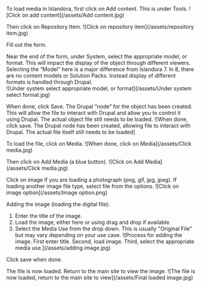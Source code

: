 To load media in Islandora, first click on Add content. This is under Tools.
![Click on add content](/assets/Add content.jpg)

Then click on Repository Item.
![Click on repository item](/assets/repository item.jpg)

Fill out the form.

Near the end of the form, under System, select the appropriate model, or format. This will impact the display of the object through different viewers. Selecting the “Model” here is a major difference from Islandora 7. In 8, there are no content models or Solution Packs. Instead display of different formats is handled through Drupal.  
![Under system select appropriate model, or format](/assets/Under system select format.jpg)

When done, click Save. The Drupal “node” for the object has been created. This will allow the file to interact with Drupal and allow you to control it using Drupal.  The actual object file still needs to be loaded.
![When done, click save. The Drupal node has been created, allowing file to interact with Drupal. The actual file itself still needs to be loaded]

To load the file, click on Media. 
![When done, click on Media](/assets/Click media.jpg) 

Then click on Add Media (a blue button).
![Click on Add Media](/assets/Click media.jpg)

Click on image if you are loading a photograph (png, gif, jpg, jpeg). If loading another image file type, select file from the options.
![Click on image option](/assets/Image option.png)


Adding the image (loading the digital file):
1. Enter the title of the image.
2. Load the image, either here or using drag and drop if available.
3. Select the Media Use from the drop down. This is usually "Original File" but may vary depending on your use case.
![Process for adding the image. First enter title. Second, load image. Third, select the appropriate media use.](/assets/adding image.jpg)

Click save when done. 

The file is now loaded. Return to the main site to view the image. 
![The file is now loaded, return to the main site to view](/assets/Final loaded image.jpg)
